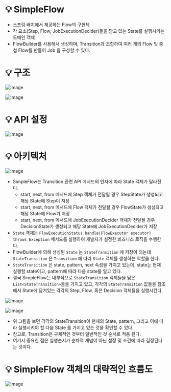# 💡 SimpleFlow

- 스프링 배치에서 제공하는 Flow의 구현체
- 각 요소(Step, Flow, JobExecutionDecider)들을 담고 있는 State를 실행시키는 도메인 객체
- FlowBuilder를 사용해서 생성하며, Transition과 조합하여 여러 개의 Flow 및 중첩 Flow를 만들어 Job 을 구성할 수 있다.

# 💡 구조

![image](https://github.com/user-attachments/assets/78d81253-4590-48b4-9486-5c4c01b8d3cc)

![image](https://github.com/user-attachments/assets/7e0c4065-dcc1-45c0-ae36-1b46e3f3f85a)

# 💡 API 설정

![image](https://github.com/user-attachments/assets/1d2bf014-9b5f-472a-9cb6-7b6e1ad9d446)

# 💡 아키텍처

![image](https://github.com/user-attachments/assets/28a52bd7-82df-4c1b-84c3-78de46ee3f22)

- SimpleFlow는 Transition 관련 API 메서드의 인자에 따라 State 객체가 달라진다.
  - start, next, from 메서드에 Step 객체가 전달될 경우 StepState가 생성되고 해당 State에 Step이 저장
  - start, next, from 메서드에 Flow 객체가 전달될 경우 FlowState가 생성되고 해당 State에 Flow가 저장
  - start, next, from 메서드에 JobExecutionDecider 객체가 전달될 경우 DecisionState가 생성되고 해당 State에 JobExecutionDecider가 저장
- `State` 객체는 `FlowExecutionStatus handle(FlowExecutor executor) throws Exception` 메서드를 실행하여 개발자가 설정한 비즈니스 로직을 수행한다.
- FlowBuilder에 의해 생성된 `State` 는 `StateTransition` 에 저장이 되는데 `StateTransition` 은 `Transition` 에 따라 `State` 객체를 생성하는 역할을 한다.
- `StateTransition` 은 state, pattern, next 속성을 가지고 있는데, state는 현재 실행할 state이고, pattern에 따라 다음 state를 알고 있다.
- 결국 SimpleFlow는 내부적으로 `StateTransition` 객체들을 담은 `List<StateTransition>`들을 가지고 있고, 각각의 `StateTransition` 값들을 참조해서 State에 담겨있는 각각의 Step, Flow, 혹은 Decision 객체들을 실행시킨다.

![image](https://github.com/user-attachments/assets/d5fbe426-520a-44cd-a439-a04a785eff5d)

![image](https://github.com/user-attachments/assets/5fc989cf-2232-4859-9fc8-52e29936b358)

- 위 그림을 보면 각각의 StateTransition이 현재의 State, pattern, 그리고 이에 따라 실행시켜야 할 다음 State 를 가지고 있는 것을 확인할 수 있다.
- 참고로, Transition은 구체적인 것부터 일반적인 것 순서로 적용 된다.
- 여기서 중요한 점은 실행순서가 순차적 개념이 아닌 설정 및 조건에 따라 결정된다는 것이다.

# 💡 SimpleFlow 객체의 대략적인 흐름도

![image](https://github.com/user-attachments/assets/fb665570-64fc-47a3-91c4-198f074e2996)
